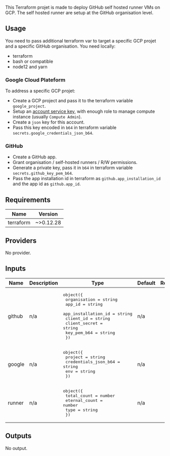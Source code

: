 This Terraform projet is made to deploy GitHub self hosted runner VMs on GCP.
The self hosted runner are setup at the GitHub organisation level.

## Usage
You need to pass additional terraform var to target a specific GCP projet and a
specific GitHub organisation. You need locally:
* terraform
* bash or compatible
* node12 and yarn

### Google Cloud Plateform
To address a specific GCP projet:
* Create a GCP project and pass it to the terraform variable `google_project`.
* Setup an [account service key](https://cloud.google.com/iam/docs/creating-managing-service-account-keys), with enough role to manage compute instance (usually `Compute Admin`).
* Create a `json` key for this account.
* Pass this key encoded in `b64` in terraform variable `secrets.google_credentials_json_b64`.

### GitHub
* Create a GitHub app.
* Grant organisation / self-hosted runners / R/W permissions.
* Generate a private key, pass it in `b64` in terraform variable `secrets.github_key_pem_b64`.
* Pass the app installation id in terraform as `github.app_installation_id` and the app id as `github.app_id`.

## Requirements

| Name | Version |
|------|---------|
| terraform | ~>0.12.28 |

## Providers

No provider.

## Inputs

| Name | Description | Type | Default | Required |
|------|-------------|------|---------|:--------:|
| github | n/a | <pre>object({<br>    organisation        = string<br>    app_id              = string<br>    app_installation_id = string<br>    client_id           = string<br>    client_secret       = string<br>    key_pem_b64         = string<br>  })</pre> | n/a | yes |
| google | n/a | <pre>object({<br>    project              = string<br>    credentials_json_b64 = string<br>    env                  = string<br>  })</pre> | n/a | yes |
| runner | n/a | <pre>object({<br>    total_count   = number<br>    eternal_count = number<br>    type          = string<br>  })</pre> | n/a | yes |

## Outputs

No output.
